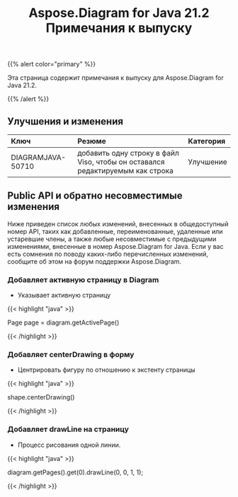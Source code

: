 ﻿---
title: Aspose.Diagram for Java 21.2 Примечания к выпуску
type: docs
weight: 11
url: /ru/java/aspose-diagram-for-java-21-2-release-notes/
---
{{% alert color="primary" %}}

Эта страница содержит примечания к выпуску для Aspose.Diagram for Java 21.2.

{{% /alert %}}
## **Улучшения и изменения**  ##

|**Ключ**|**Резюме**|**Категория**|
|:- |:- |:- |
|DIAGRAMJAVA-50710|добавить одну строку в файл Viso, чтобы он оставался редактируемым как строка|Улучшение|
## **Public API и обратно несовместимые изменения**
Ниже приведен список любых изменений, внесенных в общедоступный номер API, таких как добавленные, переименованные, удаленные или устаревшие члены, а также любые несовместимые с предыдущими изменениями, внесенные в номер Aspose.Diagram for Java. Если у вас есть сомнения по поводу каких-либо перечисленных изменений, сообщите об этом на форум поддержки Aspose.Diagram.
### **Добавляет активную страницу в Diagram**
- Указывает активную страницу

{{< highlight "java" >}}

 Page page = diagram.getActivePage()

{{< /highlight >}}
### **Добавляет centerDrawing в форму**
- Центрировать фигуру по отношению к экстенту страницы

{{< highlight "java" >}}

 shape.centerDrawing()

{{< /highlight >}}
### **Добавляет drawLine на страницу**
- Процесс рисования одной линии.

{{< highlight "java" >}}

  diagram.getPages().get(0).drawLine(0, 0, 1, 1);

{{< /highlight >}}